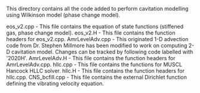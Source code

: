 This directory contains all the code added to perform cavitation modelling using Wilkinson model (phase change model).

eos_v2.cpp - This file contains the equation of state functions (stiffened gas, phase change model).
eos_v2.H - This file contains the function headers for eos_v2.cpp.
AmrLevelAdv.cpp - This originated 1-D advection code from Dr. Stephen Millmore has been modified to work on computing 2-D cavitation model. Changes can be tracked by following code labelled with '2020H'.
AmrLevelAdv.H - This file contains the function headers for AmrLevelAdv.cpp.
hllc.cpp - This file contains the functions for MUSCL Hancock HLLC solver.
hllc.H - This file contains the function headers for hllc.cpp.
CNS_bcfill.cpp - This file contains the external Dirichlet function defining the vibrating velocity equation.